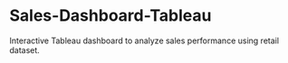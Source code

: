 # Sales-Dashboard-Tableau
Interactive Tableau dashboard to analyze sales performance using retail dataset.
